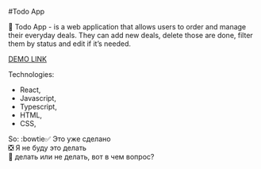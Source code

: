 #Todo App

🚀 Todo App - is a web application that allows users to order and manage their everyday deals.
They can add new deals, delete those are done, filter them by status and edit if it’s needed.

[DEMO LINK](https://krismakarovska.github.io/todoApp/)

Technologies:
* React,
* Javascript,
* Typescript,
* HTML,
* CSS,


So:
:bowtie:white_check_mark: Это уже сделано    
:negative_squared_cross_mark: Я не буду это делать    
:black_square_button: делать или не делать, вот в чем вопрос?    




